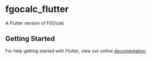 # fgocalc_flutter

A Flutter version of FGOcalc

## Getting Started

For help getting started with Flutter, view our online
[documentation](https://flutter.io/).
